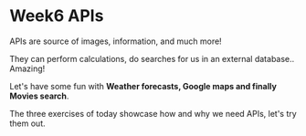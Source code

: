 # Week6 APIs

APIs are source of images, information, and much more!

They can perform calculations, do searches for us in an external database.. Amazing!

Let's have some fun with **Weather forecasts, Google maps and finally Movies search**.

The three exercises of today showcase how and why we need APIs, let's try them out.

